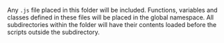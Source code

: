 Any `.js` file placed in this folder will be included. 
Functions, variables and classes defined in these files will be placed in the global namespace. 
All subdirectories within the folder will have their contents loaded before the scripts outside the subdirectory.